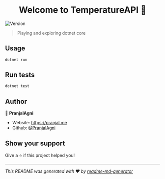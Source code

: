 <h1 align="center">Welcome to TemperatureAPI 👋</h1>
<p>
  <img alt="Version" src="https://img.shields.io/badge/version-0.0.1-blue.svg?cacheSeconds=2592000" />
</p>

> Playing and exploring dotnet core

## Usage

```sh
dotnet run
```

## Run tests

```sh
dotnet test
```

## Author

👤 **PranjalAgni**

- Website: https://pranjal.me
- Github: [@PranjalAgni](https://github.com/PranjalAgni)

## Show your support

Give a ⭐️ if this project helped you!

---

_This README was generated with ❤️ by [readme-md-generator](https://github.com/kefranabg/readme-md-generator)_
